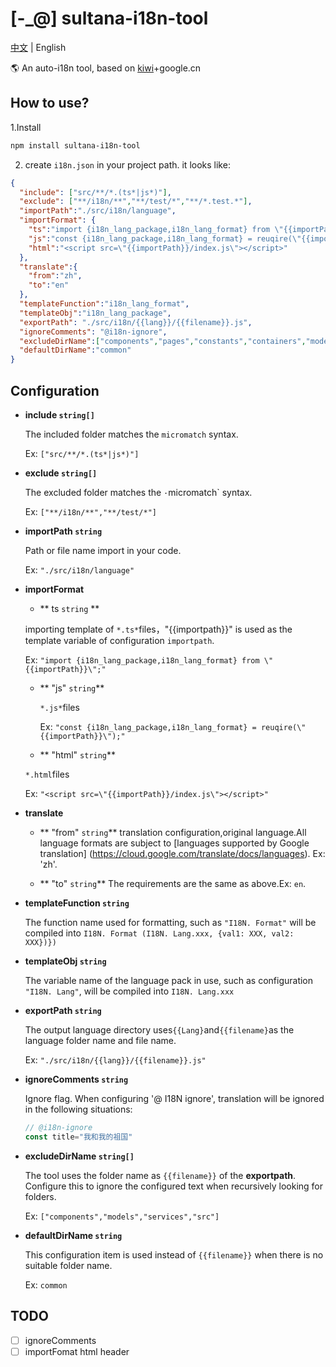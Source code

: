 # [-_@] sultana-i18n-tool

[中文](https://github.com/Seasonley/sultana-i18n-tool/blob/master/README.md) | English

🌎 An auto-i18n tool, based on [kiwi](https://github.com/alibaba/kiwi)+google.cn

## How to use?
1.Install
```bash
npm install sultana-i18n-tool
```
2. create `i18n.json` in your project path. it looks like:


```json
{
  "include": ["src/**/*.(ts*|js*)"],
  "exclude": ["**/i18n/**","**/test/*","**/*.test.*"],
  "importPath":"./src/i18n/language",
  "importFormat": {
    "ts":"import {i18n_lang_package,i18n_lang_format} from \"{{importPath}}\";",
    "js":"const {i18n_lang_package,i18n_lang_format} = reuqire(\"{{importPath}}\");",
    "html":"<script src=\"{{importPath}}/index.js\"></script>"
  },
  "translate":{
    "from":"zh",
    "to":"en"
  },
  "templateFunction":"i18n_lang_format",
  "templateObj":"i18n_lang_package",
  "exportPath": "./src/i18n/{{lang}}/{{filename}}.js",
  "ignoreComments": "@i18n-ignore",
  "excludeDirName":["components","pages","constants","containers","models","services","src"],
  "defaultDirName":"common"
}
```
## Configuration

- **include `string[]`**

  The included folder matches the `micromatch` syntax.

  Ex: `["src/**/*.(ts*|js*)"]`

- **exclude `string[]`**

  The excluded folder matches the `·`micromatch` syntax.

  Ex: `["**/i18n/**","**/test/*"]`

- **importPath `string`**

  Path or file name import in your code.

  Ex: `"./src/i18n/language"`

 - **importFormat**
   - ** ts `string` ** 
   
   importing template of `*.ts*`files，"{{importpath}}" is used as the template variable of configuration `importpath`.

      Ex:  `"import {i18n_lang_package,i18n_lang_format} from \"{{importPath}}\";"`

   - ** "js" `string`** 
   
      `*.js*`files

      Ex:  `"const {i18n_lang_package,i18n_lang_format} = reuqire(\"{{importPath}}\");"`

   - ** "html" `string`**
   
    `*.html`files

      Ex:  `"<script src=\"{{importPath}}/index.js\"></script>"`

- **translate**
  -  ** "from" `string`**  translation configuration,original language.All language formats are subject to [languages supported by Google translation] (https://cloud.google.com/translate/docs/languages). Ex: 'zh'.

  -  ** "to" `string`** The requirements are the same as above.Ex: `en`.

- **templateFunction `string`**

  The function name used for formatting, such as `"I18N. Format"` will be compiled into `I18N. Format (I18N. Lang.xxx, {val1: XXX, val2: XXX})})`

- **templateObj `string`**

  The variable name of the language pack in use, such as configuration `"I18N. Lang"`, will be compiled into `I18N. Lang.xxx`

- **exportPath `string`**

  The output language directory uses`{{Lang}`and`{{filename}`as the language folder name and file name.

  Ex: `"./src/i18n/{{lang}}/{{filename}}.js"`

- **ignoreComments `string`**

  Ignore flag. When configuring '@ I18N ignore', translation will be ignored in the following situations:
  ```js
  // @i18n-ignore
  const title="我和我的祖国"
  ```
- **excludeDirName `string[]`**

  The tool uses the folder name as `{{filename}}` of the **exportpath**. Configure this to ignore the configured text when recursively looking for folders.

  Ex: `["components","models","services","src"]`

- **defaultDirName `string`**

  This configuration item is used instead of `{{filename}}` when there is no suitable folder name.

  Ex: `common`


## TODO
- [ ] ignoreComments
- [ ] importFomat html header